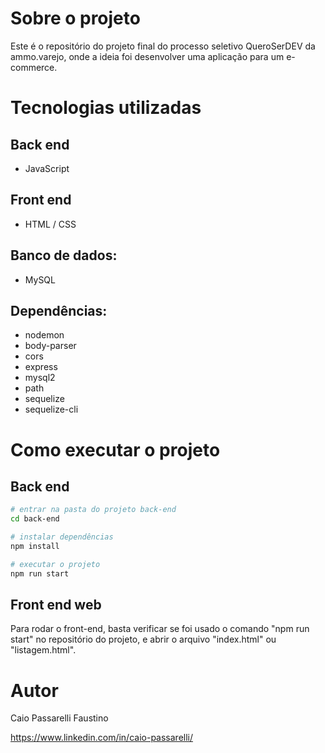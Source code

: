 # Sobre o projeto


Este é o repositório do projeto final do processo seletivo QueroSerDEV da ammo.varejo, onde a ideia foi desenvolver uma aplicação para um e-commerce.


# Tecnologias utilizadas
## Back end
- JavaScript
## Front end
- HTML / CSS 
## Banco de dados:
- MySQL
## Dependências:
- nodemon
- body-parser
- cors
- express
- mysql2
- path
- sequelize
- sequelize-cli

# Como executar o projeto

## Back end



```bash
# entrar na pasta do projeto back-end
cd back-end

# instalar dependências
npm install 

# executar o projeto
npm run start
```

## Front end web

Para rodar o front-end, basta verificar se foi usado o comando "npm run start" no repositório do projeto, e abrir o arquivo "index.html" ou "listagem.html".

# Autor

Caio Passarelli Faustino

https://www.linkedin.com/in/caio-passarelli/
